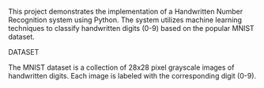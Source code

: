 This project demonstrates the implementation of a Handwritten Number Recognition system using Python. The system utilizes machine learning techniques to classify handwritten digits (0-9) based on the popular MNIST dataset.

DATASET

The MNIST dataset is a collection of 28x28 pixel grayscale images of handwritten digits. Each image is labeled with the corresponding digit (0-9).

